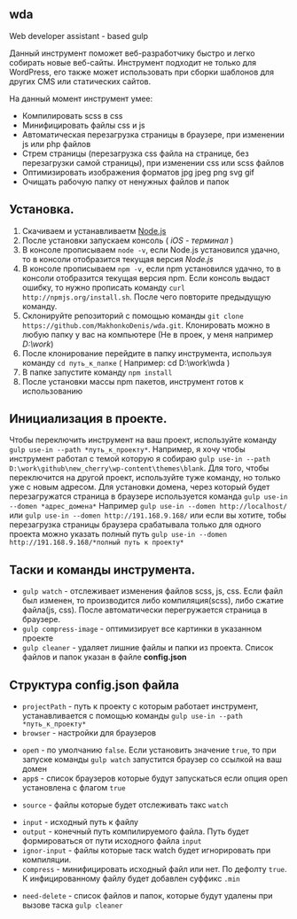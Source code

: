 wda
---
Web developer assistant - based gulp


Данный инструмент поможет веб-разработчику быстро и легко собирать новые веб-сайты. Инструмент подходит не только для WordPress, его также может использовать при сборки шаблонов для других CMS или статических сайтов.


На данный момент инструмент умее:
* Компилировать scss в css
* Минифицировать файлы css и js
* Автоматическая перезагрузка страницы в браузере, при изменении js или php файлов
* Стрем страницы (перезагрузка css файла на странице, без перезагрузки самой страницы), при изменении css или scss файлов
* Оптимизировать изображения форматов jpg jpeg png svg gif
* Очищать рабочую папку от ненужных файлов и папок


Установка.
---
1. Скачиваем и устанавливаетм [Node.js](https://nodejs.org/uk/)
2. После установки запускаем консоль ( *iOS - терминал* )
3. В консоле прописываем `node -v`, если Node.js установился удачно, то в консоли отобразится текущая версия *Node.js*
4. В консоле прописываем `npm -v`, если npm установился удачно, то в консоли отобразится текущая версия npm. Если консоль выдаст ошибку, то нужно прописать команду `curl http://npmjs.org/install.sh`. После чего повторите предыдущую команду.
5. Склонируйте репозиторий с помощью команды `git clone https://github.com/MakhonkoDenis/wda.git`. Клонировать можно в любую папку у вас на компьютере (Не в проек, у меня например *D:\work*)
6. После клонирование перейдите в папку инструмента, используя команду `cd путь_к_папке` ( Например: cd D:\work\wda )
7. В папке запустите команду `npm install`
8. После установки массы npm пакетов, инструмент готов к использованию


Инициализация в проекте.
---
Чтобы переключить инструмент на ваш проект, используйте команду `gulp use-in --path *путь_к_проекту*`.
Например, я хочу чтобы инструмент работал с темой которую я собираю `gulp use-in --path D:\work\github\new_cherry\wp-content\themes\blank`.
Для того, чтобы переключится на другой проект, используйте туже команду, но только уже с новым адресом.
Для установки домена, через который будет перезагружатся страница в браузере используется команда `gulp use-in --domen *адрес_домена*`
Например `gulp use-in --domen http://localhost/` или `gulp use-in --domen http://191.168.9.168/` или если вы хотите, тобы перезагрузка страницы браузера срабатывала только для одного проекта можно указать полный путь `gulp use-in --domen http://191.168.9.168/*полный путь к проекту*`


Таски и команды инструмента.
---
* `gulp watch` - отслеживает изменения файлов scss, js, css. Если файл был изменен, то производится либо компиляция(scss), либо сжатие файла(js, css). После автоматически перегружается страница в браузере.
* `gulp compress-image` - оптимизирует все картинки в указанном проекте
* `gulp cleaner` - удаляет лишние файлы и папки из проекта. Список файлов и папок указан в файле **config.json**

Структура **config.json** файла
---
* `projectPath` - путь к проекту с которым работает инструмент, устанавливается с помощью команды `gulp use-in --path *путь_к_проекту*`
* `browser` - настройки для браузеров
 - `ope`n - по умолчанию `false`. Если установить значение `true`, то при запуске команды `gulp watch` запустится браузер со ссылкой на ваш домен
 - `app`s - список браузеров которые будут запускаться если опция open установлена с флагом `true`
* `source` - файлы которые будет отслеживать такс `watch`
 - `input` - исходный путь к файлу
 - `output` - конечный путь компилируемого файла. Путь будет формироваться от пути исходного файла `input`
 - `ignor-input` - файлы которые таск watch будет игнорировать при компиляции.
 - `compress` - минифицировать исходный файл или нет. По дефолту `true`. К инфицированному файлу будет добавлен суффикс `.min`
* `need-delete` - список файлов и папок, которые будут удалены при вызове таска `gulp cleaner`
